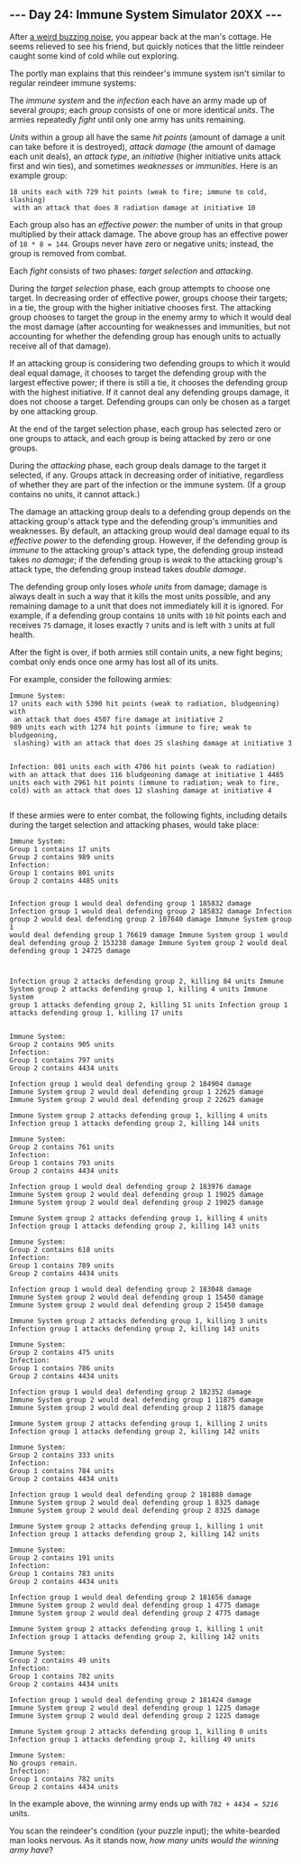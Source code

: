 <article class="day-desc"><h2>--- Day 24: Immune System Simulator 20XX ---</h2><p>After <a href="https://www.youtube.com/watch?v=NDVjLt_QHL8&amp;t=7" target="_blank">a weird buzzing noise</a>, you appear back at the man's cottage. He seems relieved to see his friend, but quickly notices that the little reindeer caught some kind of cold while out exploring.</p>
<p>The portly man explains that this reindeer's immune system isn't similar to regular reindeer immune systems:</p>
<p>The <em>immune system</em> and the <em>infection</em> each have <span title="On second thought, it's pretty similar to regular reindeer immune systems.">an army</span> made up of several <em>groups</em>; each <em>group</em> consists of one or more identical <em>units</em>.  The armies repeatedly <em>fight</em> until only one army has units remaining.</p>
<p><em>Units</em> within a group all have the same <em>hit points</em> (amount of damage a unit can take before it is destroyed), <em>attack damage</em> (the amount of damage each unit deals), an <em>attack type</em>, an <em>initiative</em> (higher initiative units attack first and win ties), and sometimes <em>weaknesses</em> or <em>immunities</em>. Here is an example group:</p>
<pre><code>18 units each with 729 hit points (weak to fire; immune to cold, slashing)
 with an attack that does 8 radiation damage at initiative 10
</code></pre>
<p>Each group also has an <em>effective power</em>: the number of units in that group multiplied by their attack damage. The above group has an effective power of <code>18 * 8 = 144</code>. Groups never have zero or negative units; instead, the group is removed from combat.</p>
<p>Each <em>fight</em> consists of two phases: <em>target selection</em> and <em>attacking</em>.</p>
<p>During the <em>target selection</em> phase, each group attempts to choose one target. In decreasing order of effective power, groups choose their targets; in a tie, the group with the higher initiative chooses first. The attacking group chooses to target the group in the enemy army to which it would deal the most damage (after accounting for weaknesses and immunities, but not accounting for whether the defending group has enough units to actually receive all of that damage).</p>
<p>If an attacking group is considering two defending groups to which it would deal equal damage, it chooses to target the defending group with the largest effective power; if there is still a tie, it chooses the defending group with the highest initiative.  If it cannot deal any defending groups damage, it does not choose a target.  Defending groups can only be chosen as a target by one attacking group.</p>
<p>At the end of the target selection phase, each group has selected zero or one groups to attack, and each group is being attacked by zero or one groups.</p>
<p>During the <em>attacking</em> phase, each group deals damage to the target it selected, if any. Groups attack in decreasing order of initiative, regardless of whether they are part of the infection or the immune system. (If a group contains no units, it cannot attack.)</p>
<p>The damage an attacking group deals to a defending group depends on the attacking group's attack type and the defending group's immunities and weaknesses.  By default, an attacking group would deal damage equal to its <em>effective power</em> to the defending group.  However, if the defending group is <em>immune</em> to the attacking group's attack type, the defending group instead takes <em>no damage</em>; if the defending group is <em>weak</em> to the attacking group's attack type, the defending group instead takes <em>double damage</em>.</p>
<p>The defending group only loses <em>whole units</em> from damage; damage is always dealt in such a way that it kills the most units possible, and any remaining damage to a unit that does not immediately kill it is ignored. For example, if a defending group contains <code>10</code> units with <code>10</code> hit points each and receives <code>75</code> damage, it loses exactly <code>7</code> units and is left with <code>3</code> units at full health.</p>
<p>After the fight is over, if both armies still contain units, a new fight begins; combat only ends once one army has lost all of its units.</p>
<p>For example, consider the following armies:</p>
<pre><code>Immune System:
17 units each with 5390 hit points (weak to radiation, bludgeoning) with
 an attack that does 4507 fire damage at initiative 2
989 units each with 1274 hit points (immune to fire; weak to bludgeoning,
 slashing) with an attack that does 25 slashing damage at initiative 3

Infection:
801 units each with 4706 hit points (weak to radiation) with an attack
 that does 116 bludgeoning damage at initiative 1
4485 units each with 2961 hit points (immune to radiation; weak to fire,
 cold) with an attack that does 12 slashing damage at initiative 4
</code></pre>
<p>If these armies were to enter combat, the following fights, including details during the target selection and attacking phases, would take place:</p>
<pre><code>Immune System:
Group 1 contains 17 units
Group 2 contains 989 units
Infection:
Group 1 contains 801 units
Group 2 contains 4485 units

Infection group 1 would deal defending group 1 185832 damage
Infection group 1 would deal defending group 2 185832 damage
Infection group 2 would deal defending group 2 107640 damage
Immune System group 1 would deal defending group 1 76619 damage
Immune System group 1 would deal defending group 2 153238 damage
Immune System group 2 would deal defending group 1 24725 damage

Infection group 2 attacks defending group 2, killing 84 units
Immune System group 2 attacks defending group 1, killing 4 units
Immune System group 1 attacks defending group 2, killing 51 units
Infection group 1 attacks defending group 1, killing 17 units
</code></pre>
<pre><code>Immune System:
Group 2 contains 905 units
Infection:
Group 1 contains 797 units
Group 2 contains 4434 units

Infection group 1 would deal defending group 2 184904 damage
Immune System group 2 would deal defending group 1 22625 damage
Immune System group 2 would deal defending group 2 22625 damage

Immune System group 2 attacks defending group 1, killing 4 units
Infection group 1 attacks defending group 2, killing 144 units
</code></pre>
<pre><code>Immune System:
Group 2 contains 761 units
Infection:
Group 1 contains 793 units
Group 2 contains 4434 units

Infection group 1 would deal defending group 2 183976 damage
Immune System group 2 would deal defending group 1 19025 damage
Immune System group 2 would deal defending group 2 19025 damage

Immune System group 2 attacks defending group 1, killing 4 units
Infection group 1 attacks defending group 2, killing 143 units
</code></pre>
<pre><code>Immune System:
Group 2 contains 618 units
Infection:
Group 1 contains 789 units
Group 2 contains 4434 units

Infection group 1 would deal defending group 2 183048 damage
Immune System group 2 would deal defending group 1 15450 damage
Immune System group 2 would deal defending group 2 15450 damage

Immune System group 2 attacks defending group 1, killing 3 units
Infection group 1 attacks defending group 2, killing 143 units
</code></pre>
<pre><code>Immune System:
Group 2 contains 475 units
Infection:
Group 1 contains 786 units
Group 2 contains 4434 units

Infection group 1 would deal defending group 2 182352 damage
Immune System group 2 would deal defending group 1 11875 damage
Immune System group 2 would deal defending group 2 11875 damage

Immune System group 2 attacks defending group 1, killing 2 units
Infection group 1 attacks defending group 2, killing 142 units
</code></pre>
<pre><code>Immune System:
Group 2 contains 333 units
Infection:
Group 1 contains 784 units
Group 2 contains 4434 units

Infection group 1 would deal defending group 2 181888 damage
Immune System group 2 would deal defending group 1 8325 damage
Immune System group 2 would deal defending group 2 8325 damage

Immune System group 2 attacks defending group 1, killing 1 unit
Infection group 1 attacks defending group 2, killing 142 units
</code></pre>
<pre><code>Immune System:
Group 2 contains 191 units
Infection:
Group 1 contains 783 units
Group 2 contains 4434 units

Infection group 1 would deal defending group 2 181656 damage
Immune System group 2 would deal defending group 1 4775 damage
Immune System group 2 would deal defending group 2 4775 damage

Immune System group 2 attacks defending group 1, killing 1 unit
Infection group 1 attacks defending group 2, killing 142 units
</code></pre>
<pre><code>Immune System:
Group 2 contains 49 units
Infection:
Group 1 contains 782 units
Group 2 contains 4434 units

Infection group 1 would deal defending group 2 181424 damage
Immune System group 2 would deal defending group 1 1225 damage
Immune System group 2 would deal defending group 2 1225 damage

Immune System group 2 attacks defending group 1, killing 0 units
Infection group 1 attacks defending group 2, killing 49 units
</code></pre>
<pre><code>Immune System:
No groups remain.
Infection:
Group 1 contains 782 units
Group 2 contains 4434 units
</code></pre>
<p>In the example above, the winning army ends up with <code>782 + 4434 = <em>5216</em></code> units.</p>
<p>You scan the reindeer's condition (your puzzle input); the white-bearded man looks nervous.  As it stands now, <em>how many units would the winning army have</em>?</p>
</article>
